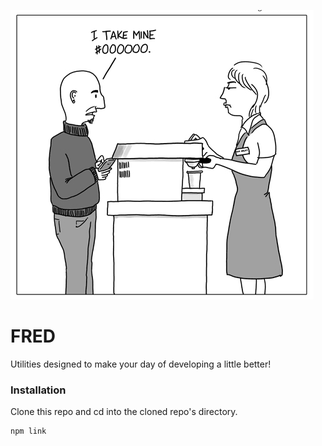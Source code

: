 ![Developer ordering coffee](./docs/developer.png)

# FRED

Utilities designed to make your day of developing a little better!


### Installation

Clone this repo and cd into the cloned repo's directory.

```sh
npm link
```





